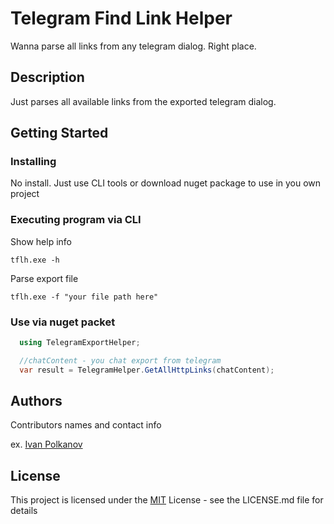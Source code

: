 # Telegram Find Link Helper

Wanna parse all links from any telegram dialog. Right place.

## Description

Just parses all available links from the exported telegram dialog.

## Getting Started

### Installing

No install. Just use CLI tools or download nuget package to use in you own project

### Executing program via CLI

Show help info
```
tflh.exe -h
```

Parse export file
```
tflh.exe -f "your file path here"
```

### Use via nuget packet

```csharp
  using TelegramExportHelper;

  //chatContent - you chat export from telegram
  var result = TelegramHelper.GetAllHttpLinks(chatContent);
```

## Authors

Contributors names and contact info

ex. [Ivan Polkanov](https://duck4duck.ru/about/)

## License

This project is licensed under the [MIT](https://github.com/IvanPolkanov/TelegramFindLinkHelper/blob/main/LICENSE) License - see the LICENSE.md file for details
